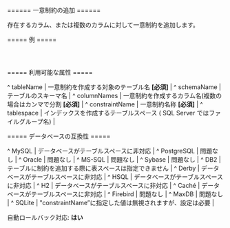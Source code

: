 ====== 一意制約の追加 ======

存在するカラム、または複数のカラムに対して一意制約を追加します。


===== 例 =====

<code xml>
<addUniqueConstraint tableName="person"
    columnNames="id"
    constraintName="pk_person"/>
</code>


===== 利用可能な属性 =====

^ tableName  | 一意制約を作成する対象のテーブル名 **[必須]**  | 
^ schemaName  | テーブルのスキーマ名 |
^ columnNames  | 一意制約を作成するカラム名(複数の場合はカンマで分割 **[必須]**  | 
^ constraintName  | 一意制約名称 **[必須]**  | 
^ tablespace  | インデックスを作成するテーブルスペース ( SQL Server ではファイルグループ名) | 



===== データベースの互換性 =====

^ MySQL  | データベースがテーブルスペースに非対応  | 
^ PostgreSQL  | 問題なし  | 
^ Oracle  | 問題なし  | 
^ MS-SQL  | 問題なし  | 
^ Sybase  | 問題なし  | 
^ DB2  | テーブルに制約を追加する際に表スペースは指定できません | 
^ Derby  | データベースがテーブルスペースに非対応  | 
^ HSQL  | データベースがテーブルスペースに非対応  | 
^ H2  | データベースがテーブルスペースに非対応  | 
^ Caché  | データベースがテーブルスペースに非対応  | 
^ Firebird  | 問題なし  | 
^ MaxDB  | 問題なし  |
^ SQLite  | "constraintName”に指定した値は無視されますが、設定は必要 |

自動ロールバック対応: **はい**